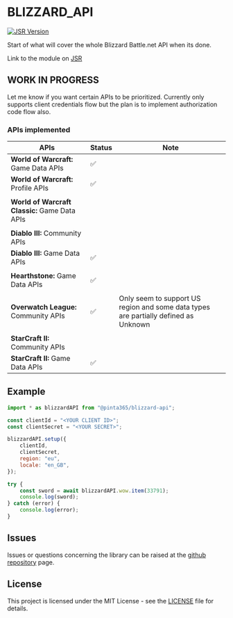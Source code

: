 # BLIZZARD_API
[![JSR Version](https://jsr.io/badges/@pinta365/blizzard-api)](https://jsr.io/@pinta365/blizzard-api)

Start of what will cover the whole Blizzard Battle.net API when its done.

Link to the module on [JSR](https://jsr.io/@pinta365/blizzard-api)

## WORK IN PROGRESS

Let me know if you want certain APIs to be prioritized. Currently only supports client credentials flow but the plan is
to implement authorization code flow also.

### APIs implemented

| APIs                                          | Status | Note                                                                                |
| --------------------------------------------- | ------ | ----------------------------------------------------------------------------------- |
| **World of Warcraft:** Game Data APIs         | ✅     |                                                                                     |
| **World of Warcraft:** Profile APIs           | ✅     |                                                                                     |
|                                               |        |                                                                                     |
| **World of Warcraft Classic:** Game Data APIs |        |                                                                                     |
|                                               |        |                                                                                     |
| **Diablo III:** Community APIs                |        |                                                                                     |
| **Diablo III:** Game Data APIs                | ✅     |                                                                                     |
|                                               |        |                                                                                     |
| **Hearthstone:** Game Data APIs               | ✅     |                                                                                     |
|                                               |        |                                                                                     |
| **Overwatch League:** Community APIs          | ✅     | Only seem to support US region and some data types are partially defined as Unknown |
|                                               |        |                                                                                     |
| **StarCraft II:** Community APIs              |        |                                                                                     |
| **StarCraft II:** Game Data APIs              | ✅     |                                                                                     |

## Example

```javascript
import * as blizzardAPI from "@pinta365/blizzard-api";

const clientId = "<YOUR CLIENT ID>";
const clientSecret = "<YOUR SECRET>";

blizzardAPI.setup({
    clientId,
    clientSecret,
    region: "eu",
    locale: "en_GB",
});

try {
    const sword = await blizzardAPI.wow.item(33791);
    console.log(sword);
} catch (error) {
    console.log(error);
}
```

## Issues

Issues or questions concerning the library can be raised at the
[github repository](https://github.com/Pinta365/blizzard_api/issues) page.

## License

This project is licensed under the MIT License - see the [LICENSE](LICENSE) file for details.
